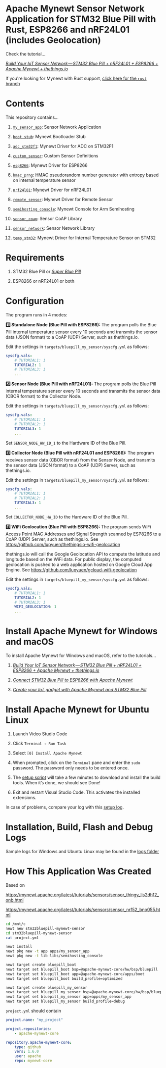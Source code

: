 <!--
#
# Licensed to the Apache Software Foundation (ASF) under one
# or more contributor license agreements.  See the NOTICE file
# distributed with this work for additional information
# regarding copyright ownership.  The ASF licenses this file
# to you under the Apache License, Version 2.0 (the
# "License"); you may not use this file except in compliance
# with the License.  You may obtain a copy of the License at
#
# http://www.apache.org/licenses/LICENSE-2.0
#
# Unless required by applicable law or agreed to in writing,
# software distributed under the License is distributed on an
# "AS IS" BASIS, WITHOUT WARRANTIES OR CONDITIONS OF ANY
#  KIND, either express or implied.  See the License for the
# specific language governing permissions and limitations
# under the License.
#
-->

# Apache Mynewt Sensor Network Application for STM32 Blue Pill with Rust, ESP8266 and nRF24L01 (includes Geolocation)

Check the tutorial...

[_Build Your IoT Sensor Network — STM32 Blue Pill + nRF24L01 + ESP8266 + Apache Mynewt + thethings.io_](https://medium.com/@ly.lee/build-your-iot-sensor-network-stm32-blue-pill-nrf24l01-esp8266-apache-mynewt-thethings-io-ca7486523f5d)

If you're looking for Mynewt with Rust support, [click here for the `rust` branch](https://github.com/lupyuen/stm32bluepill-mynewt-sensor/tree/rust)

# Contents

This repository contains...

1. [`my_sensor_app`](apps/my_sensor_app): Sensor Network Application

1. [`boot_stub`](apps/boot_stub): Mynewt Bootloader Stub

1. [`adc_stm32f1`](libs/adc_stm32f1): Mynewt Driver for ADC on STM32F1

1. [`custom_sensor`](libs/custom_sensor): Custom Sensor Definitions

1. [`esp8266`](libs/esp8266): Mynewt Driver for ESP8266

1. [`hmac_prng`](libs/hmac_prng): HMAC pseudorandom number generator with entropy based on internal temperature sensor

1. [`nrf24l01`](libs/nrf24l01): Mynewt Driver for nRF24L01

1. [`remote_sensor`](libs/remote_sensor): Mynewt Driver for Remote Sensor

1. [`semihosting_console`](libs/semihosting_console): Mynewt Console for Arm Semihosting

1. [`sensor_coap`](libs/sensor_coap): Sensor CoAP Library

1. [`sensor_network`](libs/sensor_network): Sensor Network Library

1. [`temp_stm32`](libs/temp_stm32): Mynewt Driver for Internal Temperature Sensor on STM32

# Requirements

1. STM32 Blue Pill or [_Super Blue Pill_](https://medium.com/swlh/super-blue-pill-like-stm32-blue-pill-but-better-6d341d9347da)

1. ESP8266 or nRF24L01 or both

# Configuration

The program runs in 4 modes:

<b>1️⃣ Standalone Node (Blue Pill with ESP8266):</b> The program polls the 
Blue Pill internal temperature sensor every 10 seconds and transmits the 
sensor data (JSON format) to a CoAP (UDP) Server, such as thethings.io.  

Edit the settings in `targets/bluepill_my_sensor/syscfg.yml` as follows: 

```yml
syscfg.vals:
    # TUTORIAL1: 1
    TUTORIAL2: 1
    # TUTORIAL3: 1
    ...
```

<b>2️⃣ Sensor Node (Blue Pill with nRF24L01):</b> The program polls the 
Blue Pill internal temperature sensor every 10 seconds and transmits the 
sensor data (CBOR format) to the Collector Node.  

Edit the settings 
in `targets/bluepill_my_sensor/syscfg.yml` as follows: 

```yml
syscfg.vals:
    # TUTORIAL1: 1
    # TUTORIAL2: 1
    TUTORIAL3: 1
    ...
```

Set `SENSOR_NODE_HW_ID_1` to the Hardware ID of the Blue Pill.

<b>3️⃣ Collector Node (Blue Pill with nRF24L01 and ESP8266):</b> The program
receives sensor data (CBOR format) from the Sensor Node, and transmits the 
sensor data (JSON format) to a CoAP (UDP) Server, such as thethings.io.

Edit the settings in `targets/bluepill_my_sensor/syscfg.yml` as follows: 

```yml
syscfg.vals:
    # TUTORIAL1: 1
    # TUTORIAL2: 1
    TUTORIAL3: 1
    ...
```

Set `COLLECTOR_NODE_HW_ID` to the Hardware ID of the Blue Pill.

<b>4️⃣ WiFi Geolocation (Blue Pill with ESP8266):</b> The program sends WiFi Access Point MAC Addresses and Signal Strength scanned by ESP8266 to a CoAP (UDP) Server, such as thethings.io.  See https://github.com/lupyuen/thethingsio-wifi-geolocation

thethings.io will call the Google Geolocation API to compute the latitude and longitude based on the WiFi data.  For public display, the computed geolocation is pushed to a web application hosted on Google Cloud App Engine. See https://github.com/lupyuen/gcloud-wifi-geolocation

Edit the settings in `targets/bluepill_my_sensor/syscfg.yml` as follows: 

```yml
syscfg.vals:
    # TUTORIAL1: 1
    TUTORIAL2: 1
    # TUTORIAL3: 1
    WIFI_GEOLOCATION: 1
    ...
```

# Install Apache Mynewt for Windows and macOS

To install Apache Mynewt for Windows and macOS, refer to the tutorials...

1.  [_Build Your IoT Sensor Network — STM32 Blue Pill + nRF24L01 + ESP8266 + Apache Mynewt + thethings.io_](https://medium.com/@ly.lee/build-your-iot-sensor-network-stm32-blue-pill-nrf24l01-esp8266-apache-mynewt-thethings-io-ca7486523f5d)

1.  [_Connect STM32 Blue Pill to ESP8266 with Apache Mynewt_](https://medium.com/@ly.lee/connect-stm32-blue-pill-to-esp8266-with-apache-mynewt-7edceb9e3b8d?source=friends_link&sk=df729a82533d817ec6b2d9b626b6f66b)

1.  [_Create your IoT gadget with Apache Mynewt and STM32 Blue Pill_](https://medium.com/@ly.lee/create-your-iot-gadget-with-apache-mynewt-and-stm32-blue-pill-d689b3ca725?source=friends_link&sk=d511426d5a2217ebd06789b3eef7df54)

# Install Apache Mynewt for Ubuntu Linux

1.  Launch Video Studio Code

1.  Click `Terminal → Run Task`

1.  Select `[0] Install Apache Mynewt`

1.  When prompted, click on the `Terminal` pane and enter the `sudo` password. The password only needs to be entered once.

1.  The [setup script](https://github.com/lupyuen/stm32bluepill-mynewt-sensor/blob/master/scripts/install-linux.sh) will take a few minutes to download and install the build tools.  When it’s done, we should see Done!

1.  Exit and restart Visual Studio Code. This activates the installed extensions.

In case of problems, compare your log with this [setup log](https://github.com/lupyuen/stm32bluepill-mynewt-sensor/blob/master/logs/install-linux.log).


# Installation, Build, Flash and Debug Logs

Sample logs for Windows and Ubuntu Linux may be found in the [logs folder](logs)

# How This Application Was Created

Based on 

https://mynewt.apache.org/latest/tutorials/sensors/sensor_thingy_lis2dh12_onb.html

https://mynewt.apache.org/latest/tutorials/sensors/sensor_nrf52_bno055.html

```bash
cd /mnt/c
newt new stm32bluepill-mynewt-sensor
cd stm32bluepill-mynewt-sensor
cat project.yml

newt install
newt pkg new -t app apps/my_sensor_app
newt pkg new -t lib libs/semihosting_console

newt target create bluepill_boot
newt target set bluepill_boot bsp=@apache-mynewt-core/hw/bsp/bluepill
newt target set bluepill_boot app=@apache-mynewt-core/apps/boot
newt target set bluepill_boot build_profile=optimized

newt target create bluepill_my_sensor
newt target set bluepill_my_sensor bsp=@apache-mynewt-core/hw/bsp/bluepill
newt target set bluepill_my_sensor app=apps/my_sensor_app
newt target set bluepill_my_sensor build_profile=debug
```

`project.yml` should contain

```yaml
project.name: "my_project"

project.repositories:
    - apache-mynewt-core

repository.apache-mynewt-core:
    type: github
    vers: 1.6.0
    user: apache
    repo: mynewt-core
```
